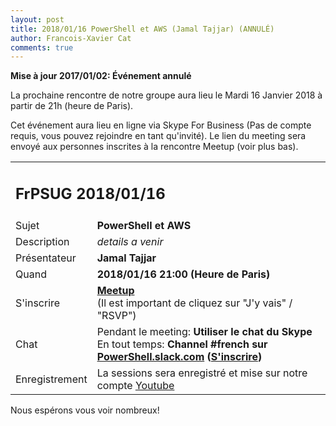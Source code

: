 ```yaml
---
layout: post
title: 2018/01/16 PowerShell et AWS (Jamal Tajjar) (ANNULÉ)
author: Francois-Xavier Cat
comments: true
---
```


**Mise à jour 2017/01/02: Événement annulé**

La prochaine rencontre de notre groupe aura lieu le Mardi 16 Janvier 2018 à partir de 21h (heure de Paris).

Cet événement aura lieu en ligne via Skype For Business (Pas de compte requis, vous pouvez rejoindre en tant qu'invité).
Le lien du meeting sera envoyé aux personnes inscrites à la rencontre Meetup (voir plus bas).


<table>
<tr>
<td colspan="2"><h2>FrPSUG 2018/01/16</h2></td>

</tr>
<tr>
    <td>Sujet</td>
<td> <b>PowerShell et AWS</b></td>
</tr>
<tr>
    <td>Description</td>
<td>
<i>details a venir</i>

</td>
</tr>
<tr>
    <td>Présentateur</td>
<td> <b>Jamal Tajjar</b></td>
</tr>
<tr>
    <td>Quand</td>
<td> <b>2018/01/16 21:00 (Heure de Paris)</b></td>
</tr>
<tr>
    <td>S'inscrire</td>
<td> <b><a href="https://www.meetup.com/FrenchPSUG/events/244061858/">Meetup</a></b> <br>(Il est important de cliquez sur "J'y vais" / "RSVP")
<br>
</td>
</tr>
<tr>
    <td>Chat</td>
<td>Pendant le meeting: <b>Utiliser le chat du Skype</b> <br> En tout temps:<b> Channel #french sur <a href="https://powershell.slack.com/Slack">PowerShell.slack.com</a>  (<a href="http://slack.poshcode.org/">S'inscrire</a>)</b></td>
</tr>
<tr>
    <td>Enregistrement</td>
<td>La sessions sera enregistré et mise sur notre compte <a href="https://www.youtube.com/frenchpowershellusergroup">Youtube</a></td>
</tr>
</table>

Nous espérons vous voir nombreux!
